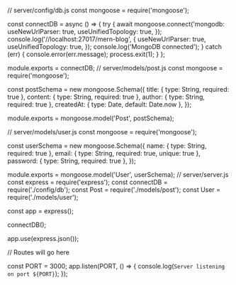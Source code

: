 // server/config/db.js
const mongoose = require('mongoose');

const connectDB = async () => {
  try {
    await mongoose.connect('mongodb:                               
      useNewUrlParser: true,
      useUnifiedTopology: true,
    });
    console.log('//localhost:27017/mern-blog', {
      useNewUrlParser: true,
      useUnifiedTopology: true,
    });
    console.log('MongoDB connected');
  } catch (err) {
    console.error(err.message);
    process.exit(1);
  }
};

module.exports = connectDB;
// server/models/post.js
const mongoose = require('mongoose');

const postSchema = new mongoose.Schema({
  title: { type: String, required: true },
  content: { type: String, required: true },
  author: { type: String, required: true },
  createdAt: { type: Date, default: Date.now },
});

module.exports = mongoose.model('Post', postSchema);

// server/models/user.js
const mongoose = require('mongoose');

const userSchema = new mongoose.Schema({
  name: { type: String, required: true },
  email: { type: String, required: true, unique: true },
  password: { type: String, required: true },
});

module.exports = mongoose.model('User', userSchema);
// server/server.js
const express = require('express');
const connectDB = require('./config/db');
const Post = require('./models/post');
const User = require('./models/user');

const app = express();

connectDB();

app.use(express.json());

// Routes will go here

const PORT = 3000;
app.listen(PORT, () => {
  console.log(`Server listening on port ${PORT}`);
});
